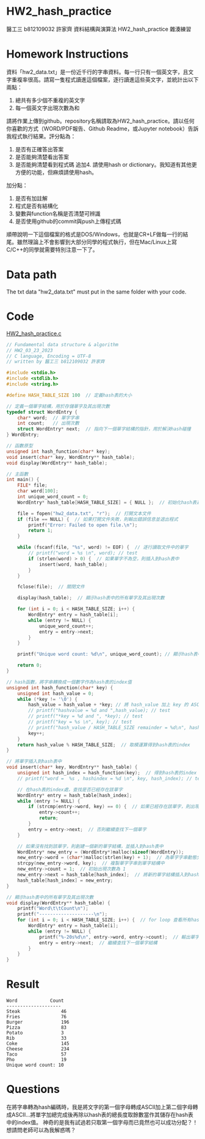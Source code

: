# HW2_hash_practice
醫工三 b812109032 許家齊 資料結構與演算法 HW2_hash_practice 雜湊練習

# Homework Instructions
資料「hw2_data.txt」是一份近千行的字串資料。每一行只有一個英文字，且文字重複率很高。請寫一隻程式讀進這個檔案，逐行讀進這些英文字，並統計出以下兩點：
 
1. 總共有多少個不重複的英文字
2. 每一個英文字出現次數為和
 
請將作業上傳到github。repository名稱請取為HW2_hash_practice。請以任何你喜歡的方式（WORD/PDF報告、Github Readme，或Jupyter notebook）告訴我程式執行結果。評分點為：
 
1. 是否有正確答出答案
2. 是否能夠清楚看出答案
3. 是否能夠清楚看到程式碼
追加4. 請使用hash or dictionary。我知道有其他更方便的功能，但麻煩請使用hash。
 
加分點：
1. 是否有加註解
2. 程式是否有結構化
3. 變數與function名稱是否清楚可辨識
4. 是否使用github的commit與push上傳程式碼
 
順帶說明一下這個檔案的格式是DOS/Windows，也就是CR+LF做每一行的結尾。雖然理論上不會影響到大部分同學的程式執行，但在Mac/Linux上寫C/C++的同學就需要特別注意一下了。

# Data path
The txt data "hw2_data.txt" must put in the same folder with your code.

# Code
[HW2_hash_practice.c](HW2_hash_practice.c)
```c
// Fundamental data structure & algorithm
// HW2_03_23_2023
// C language, Encoding = UTF-8
// written by 醫工三 b812109032 許家齊

#include <stdio.h>
#include <stdlib.h>
#include <string.h>

#define HASH_TABLE_SIZE 100  // 定義hash表的大小

// 定義一個單字結構，用於存儲單字及其出現次數
typedef struct WordEntry {
    char* word;  // 單字字串
    int count;   // 出現次數
    struct WordEntry* next;  // 指向下一個單字結構的指針，用於解決hash碰撞
} WordEntry;

// 函數原型
unsigned int hash_function(char* key);
void insert(char* key, WordEntry** hash_table);
void display(WordEntry** hash_table);

// 主函數
int main() {
    FILE* file;
    char word[100];
    int unique_word_count = 0;
    WordEntry* hash_table[HASH_TABLE_SIZE] = { NULL };  // 初始化hash表為空指針

    file = fopen("hw2_data.txt", "r");  // 打開文本文件
    if (file == NULL) {  // 如果打開文件失敗，則輸出錯誤信息並退出程式
        printf("Error: Failed to open file.\n");
        return 1;
    }

    while (fscanf(file, "%s", word) != EOF) {  // 逐行讀取文件中的單字
        // printf("word = %s \n", word); // test
        if (strlen(word) > 0) {  // 如果單字不為空，則插入到hash表中
            insert(word, hash_table);
        }
    }

    fclose(file);  // 關閉文件

    display(hash_table);  // 顯示hash表中的所有單字及其出現次數

    for (int i = 0; i < HASH_TABLE_SIZE; i++) {
        WordEntry* entry = hash_table[i];
        while (entry != NULL) {
            unique_word_count++;
            entry = entry->next;
        }
    }

    printf("Unique word count: %d\n", unique_word_count); // 顯示hash表中的不同單字有幾個

    return 0;
}

// hash函數，將字串轉換成一個數字作為hash表的index值
unsigned int hash_function(char* key) {
    unsigned int hash_value = 0;
    while (*key != '\0') {
        hash_value = hash_value + *key; // 將 hash_value 加上 key 的 ASCII 編碼值
        // printf("hashvalue = %d and ",hash_value); // test
        // printf("*key = %d and ", *key); // test
        // printf("key = %s \n", key); // test
        // printf("hash_value / HASH_TABLE_SIZE remainder = %d\n", hash_value % HASH_TABLE_SIZE); // test
        key++;
    }
    return hash_value % HASH_TABLE_SIZE;  // 取模運算得到hash表的index
}

// 將單字插入到hash表中
void insert(char* key, WordEntry** hash_table) {
    unsigned int hash_index = hash_function(key);  // 得到hash表的index
    // printf("word =  %s , hashindex = %d \n", key, hash_index); // test

    // 在hash表的index處，查找是否已經存在該單字
    WordEntry* entry = hash_table[hash_index];
    while (entry != NULL) {
        if (strcmp(entry->word, key) == 0) {  // 如果已經存在該單字，則出現次數加 1，然後返回
            entry->count++;
            return;
        }
        entry = entry->next;  // 否則繼續查找下一個單字
    }

    // 如果沒有找到該單字，則創建一個新的單字結構，並插入到hash表中
    WordEntry* new_entry = (WordEntry*)malloc(sizeof(WordEntry));
    new_entry->word = (char*)malloc(strlen(key) + 1);  // 為單字字串動態分配內存空間
    strcpy(new_entry->word, key);  // 複製單字字串到單字結構中
    new_entry->count = 1;  // 初始出現次數為 1
    new_entry->next = hash_table[hash_index];  // 將新的單字結構插入到hash表中
    hash_table[hash_index] = new_entry;
}

// 顯示hash表中的所有單字及其出現次數
void display(WordEntry** hash_table) {
    printf("Word\t\tCount\n");
    printf("--------------------\n");
    for (int i = 0; i < HASH_TABLE_SIZE; i++) {  // for loop 查看所有hash表中的index
        WordEntry* entry = hash_table[i];
        while (entry != NULL) {  
            printf("%-20s%d\n", entry->word, entry->count);  // 輸出單字及其出現次數
            entry = entry->next;  // 繼續查找下一個單字結構
        }
    }
}
```

# Result
```
Word            Count
--------------------
Steak               46
Fries               76
Burger              196
Pizza               83
Potato              3
Rib                 33
Coke                145
Cheese              234
Taco                57
Pho                 19
Unique word count: 10
```

# Questions
在將字串轉為hash編碼時，我是將文字的第一個字母轉成ASCII加上第二個字母轉成ASCII...將單字加總完成後再除以hash表的總長度取餘數當作其儲存在hash表中的index值。
神奇的是我有試過若只取第一個字母而已竟然也可以成功分配？！想請問老師可以為我解惑嗎？
